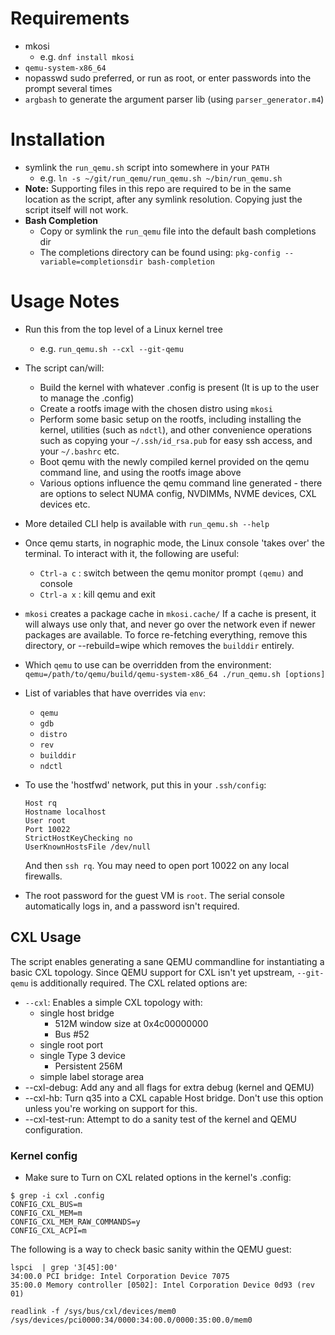 # Requirements
 - mkosi
   - e.g. `dnf install mkosi`
 - `qemu-system-x86_64`
 - nopasswd sudo preferred, or run as root, or enter passwords into the prompt
 several times
 - `argbash` to generate the argument parser lib (using `parser_generator.m4`)

# Installation
 - symlink the `run_qemu.sh` script into somewhere in your `PATH`
   - e.g. `ln -s ~/git/run_qemu/run_qemu.sh ~/bin/run_qemu.sh`
 - **Note:** Supporting files in this repo are required to be in the same
   location as the script, after any symlink resolution. Copying just the
   script itself will not work.
 - **Bash Completion**
   - Copy or symlink the `run_qemu` file into the default bash completions dir
   - The completions directory can be found using:
       `pkg-config --variable=completionsdir bash-completion`


# Usage Notes
 - Run this from the top level of a Linux kernel tree
   - e.g. `run_qemu.sh --cxl --git-qemu`
 - The script can/will:
   - Build the kernel with whatever .config is present
     (It is up to the user to manage the .config)
   - Create a rootfs image with the chosen distro using `mkosi`
   - Perform some basic setup on the rootfs, including installing the kernel,
     utilities (such as `ndctl`), and other convenience operations such as
     copying your `~/.ssh/id_rsa.pub` for easy ssh access, and your `~/.bashrc`
     etc.
   - Boot qemu with the newly compiled kernel provided on the qemu command line,
     and using the rootfs image above
   - Various options influence the qemu command line generated - there are
     options to select NUMA config, NVDIMMs, NVME devices, CXL devices etc.
 - More detailed CLI help is available with `run_qemu.sh --help`
 - Once qemu starts, in nographic mode, the Linux console 'takes over' the
   terminal. To interact with it, the following are useful:
   - `Ctrl-a c` : switch between the qemu monitor prompt `(qemu)` and console
   - `Ctrl-a x` : kill qemu and exit
 - `mkosi` creates a package cache in `mkosi.cache/`  If a cache is present,
   it will always use only that, and never go over the network even if newer
   packages are available. To force re-fetching everything, remove this
   directory, or --rebuild=wipe which removes the `builddir` entirely.
 - Which `qemu` to use can be overridden from the environment:
       `qemu=/path/to/qemu/build/qemu-system-x86_64 ./run_qemu.sh [options]`
 - List of variables that have overrides via `env`:
     - `qemu`
     - `gdb`
     - `distro`
     - `rev`
     - `builddir`
     - `ndctl`
 - To use the 'hostfwd' network, put this in your `.ssh/config`:

       Host rq
       Hostname localhost
       User root
       Port 10022
       StrictHostKeyChecking no
       UserKnownHostsFile /dev/null

    And then `ssh rq`. You may need to open port 10022 on any local firewalls.
 - The root password for the guest VM is `root`. The serial console
   automatically logs in, and a password isn't required.

## CXL Usage

The script enables generating a sane QEMU commandline for instantiating a basic CXL topology. Since QEMU support for CXL isn't yet upstream, `--git-qemu` is additionally required. The CXL related options are:
- `--cxl`: Enables a simple CXL topology with:
  - single host bridge
    - 512M window size at 0x4c00000000
    - Bus #52
  - single root port
  - single Type 3 device
    - Persistent 256M
  - simple label storage area
- --cxl-debug: Add any and all flags for extra debug (kernel and QEMU)
- --cxl-hb: Turn q35 into a CXL capable Host bridge. Don't use this option unless you're working on support for this.
- --cxl-test-run: Attempt to do a sanity test of the kernel and QEMU configuration.

### Kernel config
- Make sure to Turn on CXL related options in the kernel's .config:
```
$ grep -i cxl .config
CONFIG_CXL_BUS=m
CONFIG_CXL_MEM=m
CONFIG_CXL_MEM_RAW_COMMANDS=y
CONFIG_CXL_ACPI=m
```

The following is a way to check basic sanity within the QEMU guest:
```shell
lspci  | grep '3[45]:00'
34:00.0 PCI bridge: Intel Corporation Device 7075
35:00.0 Memory controller [0502]: Intel Corporation Device 0d93 (rev 01)

readlink -f /sys/bus/cxl/devices/mem0
/sys/devices/pci0000:34/0000:34:00.0/0000:35:00.0/mem0
```

